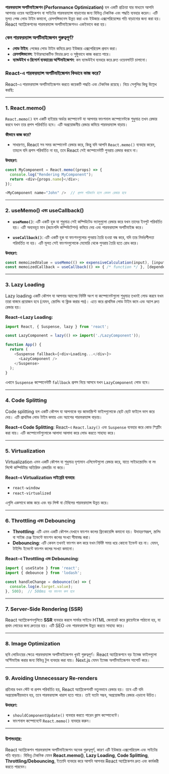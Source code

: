 **পারফরম্যান্স অপটিমাইজেশন (Performance Optimization)** হল একটি প্রক্রিয়া যার মাধ্যমে আপনি আপনার ওয়েব অ্যাপ্লিকেশন বা সাইটের পারফরম্যান্স বাড়ানোর জন্য বিভিন্ন টেকনিক এবং পদ্ধতি ব্যবহার করেন। এটি মূলত পেজ লোড টাইম কমানো, রেসপন্সিভনেস উন্নত করা এবং ইউজার এক্সপেরিয়েন্সের গতি বাড়ানোর জন্য করা হয়। React অ্যাপ্লিকেশনের পারফরম্যান্স অপটিমাইজেশনও একইভাবে করা হয়।

### কেন পারফরম্যান্স অপটিমাইজেশন গুরুত্বপূর্ণ?
- **লোড টাইম**: পেজের লোড টাইম কমিয়ে দ্রুত ইউজার এক্সপেরিয়েন্স প্রদান করা।
- **রেসপন্সিভনেস**: ইন্টারঅ্যাকটিভ ফিচার দ্রুত ও সুষ্ঠুভাবে কাজ করতে পারে।
- **ব্যান্ডউইথ ও রিসোর্স ব্যবহারের অপ্টিমাইজেশন**: কম ব্যান্ডউইথ ব্যবহার করে দ্রুত ওয়েবসাইট চালানো।

### React-এ পারফরম্যান্স অপটিমাইজেশন কিভাবে কাজ করে?

React-এ পারফরম্যান্স অপটিমাইজেশন করতে কয়েকটি পদ্ধতি এবং টেকনিক রয়েছে। নিচে সেগুলির কিছু উল্লেখ করছি:

---

### 1. **React.memo()**
`React.memo()` হল একটি হাইয়ার অর্ডার কম্পোনেন্ট যা আপনার ফাংশনাল কম্পোনেন্টকে শুধুমাত্র তখন রেন্ডার করবে যখন তার প্রপস পরিবর্তিত হবে। এটি অপ্রয়োজনীয় রেন্ডার কমিয়ে পারফরম্যান্স বাড়ায়।

**কীভাবে কাজ করে?**
- সাধারণত, React সব সময় কম্পোনেন্ট রেন্ডার করে, কিন্তু যদি আপনি `React.memo()` ব্যবহার করেন, তাহলে যদি প্রপস পরিবর্তিত না হয়, তবে React সেই কম্পোনেন্টটি পুনরায় রেন্ডার করবে না।

**উদাহরণ:**
```javascript
const MyComponent = React.memo((props) => {
  console.log("Rendering MyComponent");
  return <div>{props.name}</div>;
});

<MyComponent name="John" />  // প্রপস পরিবর্তন হলে কেবল রেন্ডার হবে
```

---

### 2. **useMemo() এবং useCallback()**
- **`useMemo()`**: এটি একটি হুক যা শুধুমাত্র সেই কম্পিউটেড ভ্যালুগুলো রেন্ডার করে যখন তাদের ইনপুট পরিবর্তিত হয়। এটি অব্যবহৃত মান (জ্যাংগলি কম্পিউটেশন) কমিয়ে দেয় এবং পারফরম্যান্স অপটিমাইজ করে।

- **`useCallback()`**: এটি একটি হুক যা ফাংশনগুলোর পুনরায় তৈরি হওয়া বন্ধ করে, যদি তার নির্ভরশীলতা পরিবর্তিত না হয়। এটি মূলত সেই ফাংশনগুলোকে মেমোরি থেকে পুনরায় তৈরি হতে রোধ করে।

**উদাহরণ:**
```javascript
const memoizedValue = useMemo(() => expensiveCalculation(input), [input]);
const memoizedCallback = useCallback(() => { /* function */ }, [dependency]);
```

---

### 3. **Lazy Loading**
Lazy loading একটি কৌশল যা আপনার অ্যাপের নির্দিষ্ট অংশ বা কম্পোনেন্টগুলো শুধুমাত্র তখনই লোড করবে যখন তারা বাস্তবে প্রয়োজন হবে (যেমন, স্ক্রোলিং বা ক্লিক করার পর)। এতে করে প্রাথমিক লোড টাইম কমে এবং অ্যাপ দ্রুত রেন্ডার হয়।

**React-এ Lazy Loading:**
```javascript
import React, { Suspense, lazy } from 'react';

const LazyComponent = lazy(() => import('./LazyComponent'));

function App() {
  return (
    <Suspense fallback={<div>Loading...</div>}>
      <LazyComponent />
    </Suspense>
  );
}
```
এখানে `Suspense` কম্পোনেন্টটি `fallback` প্রপস নিয়ে আসবে যখন `LazyComponent` লোড হবে।

---

### 4. **Code Splitting**
Code splitting হল একটি কৌশল যা আপনাকে বড় জাভাস্ক্রিপ্ট ফাইলগুলোকে ছোট ছোট ফাইলে ভাগ করে দেয়। এটি প্রাথমিক লোড টাইম কমায় এবং অ্যাপের পারফরম্যান্স বাড়ায়।

**React-এ Code Splitting**:
React-এ `React.lazy()` এবং `Suspense` ব্যবহার করে কোড স্প্লিটিং করা যায়। এটি কম্পোনেন্টগুলোকে আলাদা আলাদা করে লোড করতে সাহায্য করে।

---

### 5. **Virtualization**
Virtualization এমন একটি কৌশল যা শুধুমাত্র দৃশ্যমান এলিমেন্টগুলো রেন্ডার করে, যাতে সাইডস্ক্রোলিং বা লং লিস্টে কম্পিউটার অতিরিক্ত রেন্ডারিং না করে।

**React-এ Virtualization লাইব্রেরি ব্যবহার**:
- `react-window`
- `react-virtualized`

এগুলি একসাথে কাজ করে এবং বড় লিস্ট বা টেবিলের পারফরম্যান্স উন্নত করে।

---

### 6. **Throttling এবং Debouncing**
- **Throttling**: এটি এমন একটি কৌশল যেখানে ফাংশন কলের ফ্রিকোয়েন্সি কমানো হয়। উদাহরণস্বরূপ, স্ক্রলিং বা সাইজ চেঞ্জ ইভেন্টে ফাংশন কলের সংখ্যা সীমাবদ্ধ করা।
- **Debouncing**: এটি কেবল তখনই ফাংশন কল করে যখন নির্দিষ্ট সময় ধরে কোনো ইভেন্ট হয় না। যেমন, টাইপিং ইভেন্টে ফাংশন কলের সংখ্যা কমানো।

**React-এ Throttling এবং Debouncing**:
```javascript
import { useState } from 'react';
import { debounce } from 'lodash';

const handleChange = debounce((e) => {
  console.log(e.target.value);
}, 500);  // 500ms পর ফাংশন কল হবে
```

---

### 7. **Server-Side Rendering (SSR)**
React অ্যাপ্লিকেশনগুলিতে **SSR** ব্যবহার করলে সার্ভার সাইডে HTML জেনারেট করে ক্লায়েন্টকে পাঠানো হয়, যা প্রথম লোডের জন্য দ্রুততর হয়। এটি SEO এবং পারফরম্যান্স উন্নত করতে সাহায্য করে।

---

### 8. **Image Optimization**
ছবি লোডিংয়ের ক্ষেত্রে পারফরম্যান্স অপটিমাইজেশন খুবই গুরুত্বপূর্ণ। React অ্যাপ্লিকেশনে বড় ইমেজ ফাইলগুলো অপ্টিমাইজ করার জন্য বিভিন্ন টুল ব্যবহার করা যায়। Next.js যেমন ইমেজ অপটিমাইজেশন সাপোর্ট করে।

---

### 9. **Avoiding Unnecessary Re-renders**
প্রতিবার যখন স্টেট বা প্রপস পরিবর্তিত হয়, React অ্যাপ্লিকেশনটি নতুনভাবে রেন্ডার হয়। তবে এটি যদি অপ্রয়োজনীয়ভাবে হয়, তবে পারফরম্যান্স খারাপ হতে পারে। তাই যতটা সম্ভব, অপ্রয়োজনীয় রেন্ডার এড়ানো উচিত।

**উদাহরণ:**
- `shouldComponentUpdate()` ব্যবহার করতে পারেন ক্লাস কম্পোনেন্টে।
- ফাংশনাল কম্পোনেন্টে `React.memo()` ব্যবহার করুন।

---

### উপসংহার:
React অ্যাপ্লিকেশন পারফরম্যান্স অপটিমাইজেশন অনেক গুরুত্বপূর্ণ, কারণ এটি ইউজার এক্সপেরিয়েন্স এবং সাইটের গতি বাড়ায়। বিভিন্ন টেকনিক যেমন **React.memo()**, **Lazy Loading**, **Code Splitting**, **Throttling/Debouncing**, ইত্যাদি ব্যবহার করে আপনি আপনার React অ্যাপ্লিকেশন দ্রুত এবং কার্যকরী করতে পারবেন।